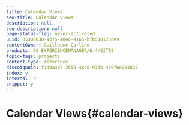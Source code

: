 ```yaml
---
title: Calendar Views
seo-title: Calendar Views
description: null
seo-description: null
page-status-flag: never-activated
uuid: 85308630-4375-404c-a165-b7b510123de9
contentOwner: Guillaume Carlino
products: SG_EXPERIENCEMANAGER/6.4/SITES
topic-tags: projects
content-type: reference
discoiquuid: f149a307-3559-48c0-974b-450f6e204827
index: y
internal: n
snippet: y
---
```


# Calendar Views{#calendar-views}

